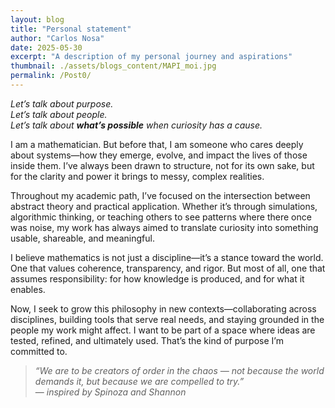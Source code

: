 ```yaml
---
layout: blog
title: "Personal statement"
author: "Carlos Nosa"
date: 2025-05-30
excerpt: "A description of my personal journey and aspirations"
thumbnail: ./assets/blogs_content/MAPI_moi.jpg
permalink: /Post0/
---
```



*Let’s talk about purpose.  
Let’s talk about people.  
Let’s talk about **what’s possible** when curiosity has a cause.*

I am a mathematician. But before that, I am someone who cares deeply about systems—how they emerge, evolve, and impact the lives of those inside them. I’ve always been drawn to structure, not for its own sake, but for the clarity and power it brings to messy, complex realities.

Throughout my academic path, I’ve focused on the intersection between abstract theory and practical application. Whether it’s through simulations, algorithmic thinking, or teaching others to see patterns where there once was noise, my work has always aimed to translate curiosity into something usable, shareable, and meaningful.

I believe mathematics is not just a discipline—it’s a stance toward the world. One that values coherence, transparency, and rigor. But most of all, one that assumes responsibility: for how knowledge is produced, and for what it enables.

Now, I seek to grow this philosophy in new contexts—collaborating across disciplines, building tools that serve real needs, and staying grounded in the people my work might affect. I want to be part of a space where ideas are tested, refined, and ultimately used. That’s the kind of purpose I’m committed to.

> *“We are to be creators of order in the chaos — not because the world demands it, but because we are compelled to try.”*  
> — *inspired by Spinoza and Shannon*
